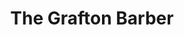 ---
title: "The Grafton Barber"
url: /dublin/the-grafton-barber-anne-street-south/
shop: hairdresser
---